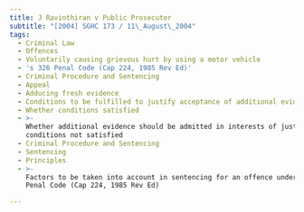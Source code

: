 ```yaml
---
title: J Ravinthiran v Public Prosecutor
subtitle: "[2004] SGHC 173 / 11\_August\_2004"
tags:
  - Criminal Law
  - Offences
  - Voluntarily causing grievous hurt by using a motor vehicle
  - 's 326 Penal Code (Cap 224, 1985 Rev Ed)'
  - Criminal Procedure and Sentencing
  - Appeal
  - Adducing fresh evidence
  - Conditions to be fulfilled to justify acceptance of additional evidence
  - Whether conditions satisfied
  - >-
    Whether additional evidence should be admitted in interests of justice if
    conditions not satisfied
  - Criminal Procedure and Sentencing
  - Sentencing
  - Principles
  - >-
    Factors to be taken into account in sentencing for an offence under s 326
    Penal Code (Cap 224, 1985 Rev Ed)

---
```


